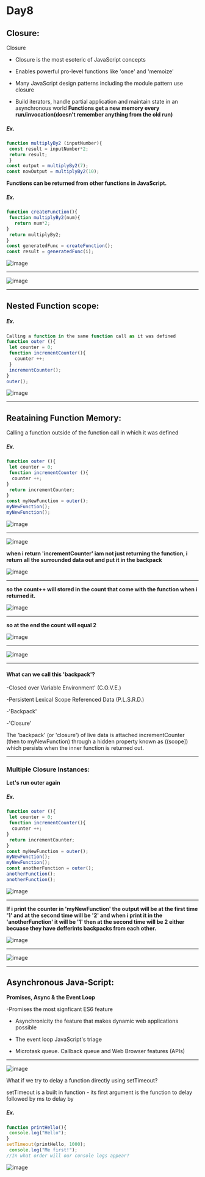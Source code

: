 # Day8
## Closure:
Closure 
- Closure is the most esoteric of JavaScript concepts
 
- Enables powerful pro-level functions like 'once' and 'memoize'
  
- Many JavaScript design patterns including the module pattern use closure
  
- Build iterators, handle partial application and maintain state in an asynchronous world 
**Functions get a new memory every run/invocation(doesn't remember anything from the old run)**
##### Ex. 
``` javascript
function multiplyBy2 (inputNumber){
 const result = inputNumber*2;
 return result;
 } 
const output = multiplyBy2(7);
const nowOutput = multiplyBy2(10);
```
**Functions can be returned from other functions in JavaScript.**
##### Ex. 
``` javascript
function createFunction(){
 function multiplyBy2(num){
   return num*2; 
}
 return multiplyBy2;
} 
const generatedFunc = createFunction();
const result = generatedFunc(i);
```
![image](https://github.com/AbdHajqasem/Mastering-Javascript-in-20-days/assets/122126568/4cdbc92d-3899-4313-b581-c042a7c628fa)

---
![image](https://github.com/AbdHajqasem/Mastering-Javascript-in-20-days/assets/122126568/9b51b5e1-cfb4-468a-b0e6-01d958506706)

---
## Nested Function scope:
##### Ex. 
``` javascript
Calling a function in the same function call as it was defined 
function outer (){
 let counter = 0; 
 function incrementCounter(){ 
   counter ++;
 } 
 incrementCounter(); 
}
outer(); 
```
![image](https://github.com/AbdHajqasem/Mastering-Javascript-in-20-days/assets/122126568/c74ad583-3abe-42d9-82fe-4246ddc5b480)

---
## Reataining Function Memory:
Calling a function outside of the function call in which it was defined 
##### Ex. 
``` javascript
function outer (){
 let counter = 0;
 function incrementCounter (){
  counter ++;
}
 return incrementCounter;
} 
const myNewFunction = outer();
myNewFunction();
myNewFunction();
```
![image](https://github.com/AbdHajqasem/Mastering-Javascript-in-20-days/assets/122126568/f832ecbc-71fb-4570-924e-c2f15099e27d)

---
![image](https://github.com/AbdHajqasem/Mastering-Javascript-in-20-days/assets/122126568/5259c6cf-a5b3-47c9-a237-f83122e69340)

**when i return  'incrementCounter' iam not just returning the function, i return all the surrounded data out and put it in the backpack**

![image](https://github.com/AbdHajqasem/Mastering-Javascript-in-20-days/assets/122126568/2ad6725f-face-45ea-821d-1cfd07b2f0cb)

---
**so the count++ will stored in the count that come with the function when i returned it.**

![image](https://github.com/AbdHajqasem/Mastering-Javascript-in-20-days/assets/122126568/2b7227ba-c253-4a2a-a872-4a1f1f483494)

---

**so at the end the count will equal 2**

![image](https://github.com/AbdHajqasem/Mastering-Javascript-in-20-days/assets/122126568/c4281c17-808a-44da-ae0a-799b744ecb31)

---
![image](https://github.com/AbdHajqasem/Mastering-Javascript-in-20-days/assets/122126568/61618afb-1876-4af1-9de2-bca88a3c58a3)

---

#### What can we call this 'backpack'? 
-Closed over Variable Environment' (C.O.V.E.)

-Persistent Lexical Scope Referenced Data (P.L.S.R.D.)

-'Backpack'

-'Closure' 

The 'backpack' (or 'closure') of live data is attached incrementCounter (then to myNewFunction) through a hidden property known as ((scope]) which persists when the inner function is returned out.

---

### Multiple Closure Instances:
**Let's run outer again** 
##### Ex. 
``` javascript
function outer (){
 let counter = 0;
 function incrementCounter(){
  counter ++; 
}
 return incrementCounter; 
} 
const myNewFunction = outer();
myNewFunction();
myNewFunction(); 
const anotherFunction = outer();
anotherFunction();
anotherFunction(); 
```
![image](https://github.com/AbdHajqasem/Mastering-Javascript-in-20-days/assets/122126568/e3f0f1ef-e82d-4ca8-bf58-a6deaeb25e5a)

---

**If i print the counter in 'myNewFunction' the output will be at the first time '1' and at the second time will be '2' and when i print it in the 'anotherFunction' it will be '1' then at the second time will be 2 either becuase they have defferints backpacks from each other.**

![image](https://github.com/AbdHajqasem/Mastering-Javascript-in-20-days/assets/122126568/705b5a21-23f7-4180-8222-d10c92f0f8fb)

---
![image](https://github.com/AbdHajqasem/Mastering-Javascript-in-20-days/assets/122126568/8fb0341b-b7b2-4023-b41d-09ff066ee9bc)

---

## Asynchronous Java-Script:
**Promises, Async & the Event Loop** 

-Promises the most signficant ES6 feature
  
- Asynchronicity the feature that makes dynamic web applications possible 
  
- The event loop JavaScript's triage
  
-  Microtask queue. Callback queue and Web Browser features (APIs)

---
  ![image](https://github.com/AbdHajqasem/Mastering-Javascript-in-20-days/assets/122126568/9f67325c-d2e3-473f-97f2-fed42965784c)

What if we try to delay a function directly using setTimeout? 

setTimeout is a built in function - its first argument is the function to delay followed by ms to delay by 
##### Ex. 
``` javascript
function printHello(){
 console.log("Hello"); 
} 
setTimeout(printHello, 1000);
 console.log("Me first!"); 
//In what order will our console logs appear?
```
![image](https://github.com/AbdHajqasem/Mastering-Javascript-in-20-days/assets/122126568/e8509fd7-0476-46ad-89f6-94ffc5c7dadd)



  
  

  































